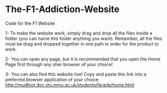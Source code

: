 # The-F1-Addiction-Website
Code for the F1 Website

1- To make the website work, simply drag and drop all the files inside a folder (you can name this folder anything you want).
Remember, all the files must be drag and dropped together in one path in order for the product to work.

2- You can open any page, but it is recommended that you open the Home Page first through any oher browser of your choice!

3- You can also find this website live! Copy and paste this link into a preferred browser application of your choice: http://mudfoot.doc.stu.mmu.ac.uk/students/faranb/home.html

